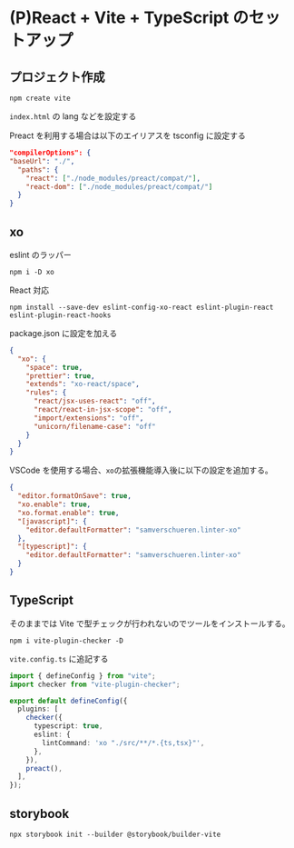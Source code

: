 # (P)React + Vite + TypeScript のセットアップ

## プロジェクト作成

`npm create vite`

`index.html` の lang などを設定する

Preact を利用する場合は以下のエイリアスを tsconfig に設定する

```json
"compilerOptions": {
"baseUrl": "./",
  "paths": {
    "react": ["./node_modules/preact/compat/"],
    "react-dom": ["./node_modules/preact/compat/"]
  }
}
```

## xo

eslint のラッパー

`npm i -D xo`

React 対応

`npm install --save-dev eslint-config-xo-react eslint-plugin-react eslint-plugin-react-hooks`

package.json に設定を加える

```json
{
  "xo": {
    "space": true,
    "prettier": true,
    "extends": "xo-react/space",
    "rules": {
      "react/jsx-uses-react": "off",
      "react/react-in-jsx-scope": "off",
      "import/extensions": "off",
      "unicorn/filename-case": "off"
    }
  }
}
```

VSCode を使用する場合、`xo`の拡張機能導入後に以下の設定を追加する。

```json
{
  "editor.formatOnSave": true,
  "xo.enable": true,
  "xo.format.enable": true,
  "[javascript]": {
    "editor.defaultFormatter": "samverschueren.linter-xo"
  },
  "[typescript]": {
    "editor.defaultFormatter": "samverschueren.linter-xo"
  }
}
```

## TypeScript

そのままでは Vite で型チェックが行われないのでツールをインストールする。

`npm i vite-plugin-checker -D`

`vite.config.ts` に追記する

```ts
import { defineConfig } from "vite";
import checker from "vite-plugin-checker";

export default defineConfig({
  plugins: [
    checker({
      typescript: true,
      eslint: {
        lintCommand: 'xo "./src/**/*.{ts,tsx}"',
      },
    }),
    preact(),
  ],
});
```

## storybook

`npx storybook init --builder @storybook/builder-vite`

